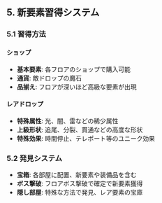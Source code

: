 ## 5. 新要素習得システム

### 5.1 習得方法

#### ショップ
- **基本要素**: 各フロアのショップで購入可能
- **通貨**: 敵ドロップの魔石
- **品揃え**: フロアが深いほど高級な要素が出現

#### レアドロップ
- **特殊属性**: 光、闇、雷などの稀少属性
- **上級形状**: 追尾、分裂、貫通などの高度な形状
- **特殊効果**: 時間停止、テレポート等のユニーク効果

### 5.2 発見システム
- **宝箱**: 各部屋に配置、新要素や装備品を含む
- **ボス撃破**: フロアボス撃破で確定で新要素獲得
- **隠し部屋**: 特殊な方法で発見、レア要素の宝庫